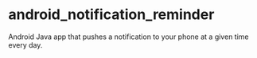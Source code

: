 # android_notification_reminder
Android Java app that pushes a notification to your phone at a given time every day.
